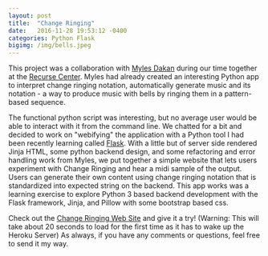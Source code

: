```yaml
---
layout: post
title:  "Change Ringing"
date:   2016-11-28 19:53:12 -0400
categories: Python Flask
bigimg: /img/bells.jpeg
---
```

This project was a collaboration with [Myles Dakan][myles] during our time together at the [Recurse Center][recurse]. Myles had already created an interesting Python app to interpret change ringing notation, automatically generate music and its notation - a way to produce music with bells by ringing them in a pattern-based sequence.


The functional python script was interesting, but no average user would be able to interact with it from the command line. We chatted for a bit and decided to work on "webifying" the application with a Python tool I had been recently learning called [Flask][flask]. With a little but of server side rendered Jinja HTML, some python backend design, and some refactoring and error handling work from Myles, we put together a simple website that lets users experiment with Change Ringing and hear a midi sample of the output. Users can generate their own content using change ringing notation that is standardized into expected string on the backend. This app works was a learning exercise to explore Python 3 based backend development with the Flask framework, Jinja, and Pillow with some bootstrap based css.


Check out the [Change Ringing Web Site][change-ringing] and give it a try! (Warning: This will take about 20 seconds to load for the first time as it has to wake up the Heroku Server) As always, if you have any comments or questions, feel free to send it my way.

[change-ringing]: hhttps://change-ringing.herokuapp.com/
[myles]: https://github.com/mylesdakan
[recurse]: https://www.recurse.com/
[flask]: http://flask.pocoo.org/
